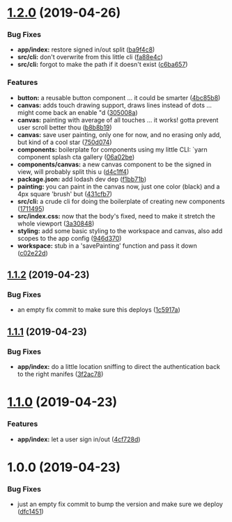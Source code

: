 # [1.2.0](https://github.com/mysterycommand/blockpaint/compare/v1.1.2...v1.2.0) (2019-04-26)


### Bug Fixes

* **app/index:** restore signed in/out split ([ba9f4c8](https://github.com/mysterycommand/blockpaint/commit/ba9f4c8))
* **src/cli:** don't overwrite from this little cli ([fa88e4c](https://github.com/mysterycommand/blockpaint/commit/fa88e4c))
* **src/cli:** forgot to make the path if it doesn't exist ([c6ba657](https://github.com/mysterycommand/blockpaint/commit/c6ba657))


### Features

* **button:** a reusable button component … it could be smarter ([4bc85b8](https://github.com/mysterycommand/blockpaint/commit/4bc85b8))
* **canvas:** adds touch drawing support, draws lines instead of dots … might come back an enable "d ([305008a](https://github.com/mysterycommand/blockpaint/commit/305008a))
* **canvas:** painting with average of all touches … it works! gotta prevent user scroll better thou ([b8b8b19](https://github.com/mysterycommand/blockpaint/commit/b8b8b19))
* **canvas:** save user painting, only one for now, and no erasing only add, but kind of a cool star ([750d074](https://github.com/mysterycommand/blockpaint/commit/750d074))
* **components:** boilerplate for components using my little CLI: `yarn component splash cta gallery ([06a02be](https://github.com/mysterycommand/blockpaint/commit/06a02be))
* **components/canvas:** a new canvas component to be the signed in view, will probably split this u ([d4c1ff4](https://github.com/mysterycommand/blockpaint/commit/d4c1ff4))
* **package.json:** add lodash dev dep ([f1bb71b](https://github.com/mysterycommand/blockpaint/commit/f1bb71b))
* **painting:** you can paint in the canvas now, just one color (black) and a 4px square 'brush' but ([431cfb7](https://github.com/mysterycommand/blockpaint/commit/431cfb7))
* **src/cli:** a crude cli for doing the boilerplate of creating new components ([1711495](https://github.com/mysterycommand/blockpaint/commit/1711495))
* **src/index.css:** now that the body's fixed, need to make it stretch the whole viewport ([3a30848](https://github.com/mysterycommand/blockpaint/commit/3a30848))
* **styling:** add some basic styling to the workspace and canvas, also add scopes to the app config ([946d370](https://github.com/mysterycommand/blockpaint/commit/946d370))
* **workspace:** stub in a 'savePainting' function and pass it down ([c02e22d](https://github.com/mysterycommand/blockpaint/commit/c02e22d))

## [1.1.2](https://github.com/mysterycommand/blockpaint/compare/v1.1.1...v1.1.2) (2019-04-23)


### Bug Fixes

* an empty fix commit to make sure this deploys ([1c5917a](https://github.com/mysterycommand/blockpaint/commit/1c5917a))

## [1.1.1](https://github.com/mysterycommand/blockpaint/compare/v1.1.0...v1.1.1) (2019-04-23)


### Bug Fixes

* **app/index:** do a little location sniffing to direct the authentication back to the right manifes ([3f2ac78](https://github.com/mysterycommand/blockpaint/commit/3f2ac78))

# [1.1.0](https://github.com/mysterycommand/blockpaint/compare/v1.0.0...v1.1.0) (2019-04-23)


### Features

* **app/index:** let a user sign in/out ([4cf728d](https://github.com/mysterycommand/blockpaint/commit/4cf728d))

# 1.0.0 (2019-04-23)


### Bug Fixes

* just an empty fix commit to bump the version and make sure we deploy ([dfc1451](https://github.com/mysterycommand/blockpaint/commit/dfc1451))
